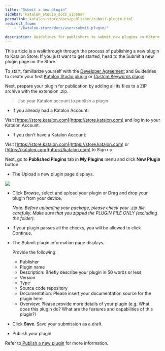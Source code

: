 ```yaml
---
title: "Submit a new plugin"
sidebar: katalon_studio_docs_sidebar
permalink: katalon-store/docs/publisher/submit-plugin.html
redirect_from:
    - "/katalon-store/docs/user/submit-plugin/"

description: Guidelines for publishers to submit new plugins on KStore
---
```

This article is a walkthrough through the process of publishing a new plugin to Katalon Store. If you just want to get started, head to the Submit a new plugin page on the Store.

To start, familiarize yourself with the [Developer Agreement](https://www.katalon.com/terms/#developer-agreement) and Guidelines to create your first [Katalon Studio plugin](https://docs.katalon.com/katalon-store/docs/publisher/create-plugin.html) or [Custom Keywords plugin](https://docs.katalon.com/katalon-store/docs/publisher/how-to-develop-custom-keywords-plugins.html).

Next, prepare your plugin for publication by adding all its files to a ZIP archive with the extension .zip.



> Use your Katalon account to publish a plugin



*   If you already had a Katalon Account: 

Visit [https://store.katalon.com](https://store.katalon.com) and log in to your Katalon Account.



*   If you don't have a Katalon Account:

Visit [https://store.katalon.com](https://store.katalon.com) or [https://katalon.com](https://katalon.com) to Sign up.


Next, go to **Published Plugins** tab in **My Plugins** menu and click **New Plugin** button.



- The Upload a new plugin page displays.

![](../../../images/katalon-store/docs/publisher/upload-plugin.png)

- Click Browse, select and upload your plugin or Drag and drop your plugin from your device.

  *Note: Before uploading your package, please check your .zip file carefully. Make sure that you zipped the PLUGIN FILE ONLY (excluding the folder).*

- If your plugin passes all the checks, you will be allowed to click Continue.

- The Submit plugin information page displays.


    Provide the following:



   - Publisher
   - Plugin name
   - Description: Briefly describe your plugin in 50 words or less
   - Version
   - Type
   - Source code repository
   - Documentation: Please insert your documentation source for the plugin here
   - Overview: Please provide more details of your plugin (e.g. What does this plugin do? What are the features and capabilities of this plugin?)

-  Click **Save**. Save your submission as a draft.

-  Publish your plugin

Refer to[ Publish a new plugin](https://docs.katalon.com/katalon-store/docs/publisher/publish-plugin.html#before-you-begin) for more information.

